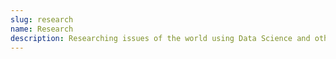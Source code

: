 ```yaml
---
slug: research
name: Research
description: Researching issues of the world using Data Science and other tools.
---
```

